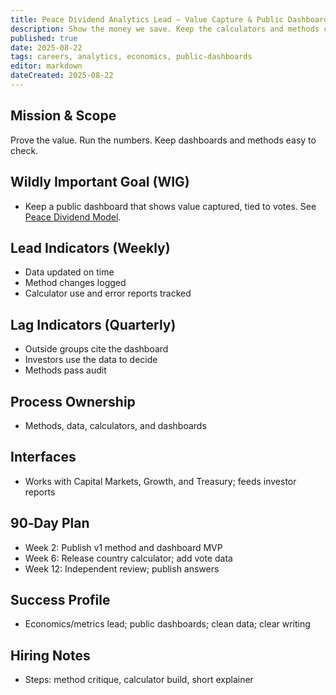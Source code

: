 ```yaml
---
title: Peace Dividend Analytics Lead — Value Capture & Public Dashboards
description: Show the money we save. Keep the calculators and methods clear and public.
published: true
date: 2025-08-22
tags: careers, analytics, economics, public-dashboards
editor: markdown
dateCreated: 2025-08-22
---
```


## Mission & Scope
Prove the value. Run the numbers. Keep dashboards and methods easy to check.

## Wildly Important Goal (WIG)
- Keep a public dashboard that shows value captured, tied to votes. See [Peace Dividend Model](../economic-models/peace-dividend-value-capture.md).

## Lead Indicators (Weekly)
- Data updated on time
- Method changes logged
- Calculator use and error reports tracked

## Lag Indicators (Quarterly)
- Outside groups cite the dashboard
- Investors use the data to decide
- Methods pass audit

## Process Ownership
- Methods, data, calculators, and dashboards

## Interfaces
- Works with Capital Markets, Growth, and Treasury; feeds investor reports

## 90‑Day Plan
- Week 2: Publish v1 method and dashboard MVP
- Week 6: Release country calculator; add vote data
- Week 12: Independent review; publish answers

## Success Profile
- Economics/metrics lead; public dashboards; clean data; clear writing

## Hiring Notes
- Steps: method critique, calculator build, short explainer


